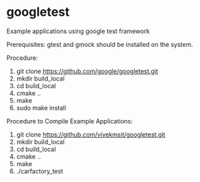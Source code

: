 # googletest
Example applications using google test framework

Prerequisites: 
gtest and gmock should be installed on the system. 

Procedure: 
1. git clone https://github.com/google/googletest.git
2. mkdir build_local
3. cd build_local
4. cmake ..
5. make
6. sudo make install

Procedure to Compile Example Applications: 

1. git clone https://github.com/vivekmsit/googletest.git
2. mkdir build_local
3. cd build_local
4. cmake ..
5. make
6. ./carfactory_test
